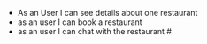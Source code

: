 - As an User I can see details about one restaurant
- as an user I can book a restaurant
- as an user I can chat with the restaurant #
